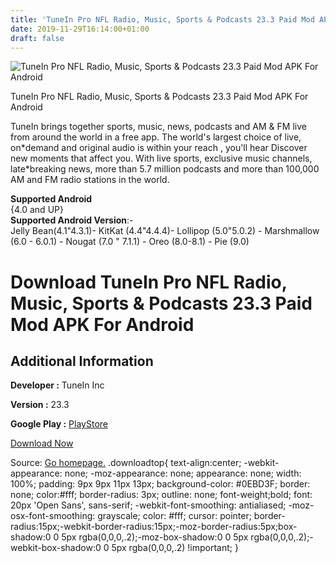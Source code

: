 ```yaml
---
title: 'TuneIn Pro NFL Radio, Music, Sports & Podcasts 23.3 Paid Mod APK For Android'
date: 2019-11-29T16:14:00+01:00
draft: false
---
```


![TuneIn Pro NFL Radio, Music, Sports & Podcasts 23.3 Paid Mod APK For Android](https://i2.wp.com/apkhome.net/wp-content/uploads/2019/11/TuneIn-Pro-NFL-Radio-Music-Sports-Podcasts-23.3-Paid-Mod.png "TuneIn Pro NFL Radio, Music, Sports & Podcasts 23.3 Paid Mod APK For Android")

  

TuneIn Pro NFL Radio, Music, Sports & Podcasts 23.3 Paid Mod APK For Android

TuneIn brings together sports, music, news, podcasts and AM & FM live from around the world in a free app. The world's largest choice of live, on\*demand and original audio is within your reach , you'll hear Discover new moments that affect you. With live sports, exclusive music channels, late\*breaking news, more than 5.7 million podcasts and more than 100,000 AM and FM radio stations in the world.

**Supported Android**  
{4.0 and UP}  
**Supported Android Version**:-  
Jelly Bean(4.1"4.3.1)- KitKat (4.4"4.4.4)- Lollipop (5.0"5.0.2) - Marshmallow (6.0 - 6.0.1) - Nougat (7.0 " 7.1.1) - Oreo (8.0-8.1) - Pie (9.0)

Download TuneIn Pro NFL Radio, Music, Sports & Podcasts 23.3 Paid Mod APK For Android
=====================================================================================

Additional Information
----------------------

**Developer :** TuneIn Inc

**Version :** 23.3

**Google Play :** [PlayStore](https://play.google.com/store/apps/details?id=radiotime.player)

  

[Download Now](https://store4app.co/post/tunein-pro-nfl-radio-music-sports-amp-podcasts-23-3-paid-mod-apk-for-android_1574952074)

  
Source: [Go homepage.](https://store4app.co/post/tunein-pro-nfl-radio-music-sports-amp-podcasts-23-3-paid-mod-apk-for-android_1574952074) .downloadtop{ text-align:center; -webkit-appearance: none; -moz-appearance: none; appearance: none; width: 100%; padding: 9px 9px 11px 13px; background-color: #0EBD3F; border: none; color:#fff; border-radius: 3px; outline: none; font-weight;bold; font: 20px 'Open Sans', sans-serif; -webkit-font-smoothing: antialiased; -moz-osx-font-smoothing: grayscale; color: #fff; cursor: pointer; border-radius:15px;-webkit-border-radius:15px;-moz-border-radius:5px;box-shadow:0 0 5px rgba(0,0,0,.2);-moz-box-shadow:0 0 5px rgba(0,0,0,.2);-webkit-box-shadow:0 0 5px rgba(0,0,0,.2) !important; }
